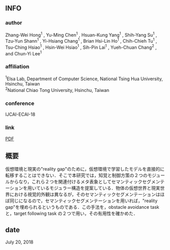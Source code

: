 ## INFO
### author
Zhang-Wei Hong<sup>1</sup>
, Yu-Ming Chen<sup>1</sup>
, Hsuan-Kung Yang<sup>1</sup>
, Shih-Yang Su<sup>1</sup>
, Tzu-Yun Shann<sup>1</sup>
, Yi-Hsiang Chang<sup>1</sup>
, Brian Hsi-Lin Ho<sup>1</sup>
, Chih-Chieh Tu<sup>1</sup>
, Tsu-Ching Hsiao<sup>1</sup>
, Hsin-Wei Hsiao<sup>1</sup>
, Sih-Pin Lai<sup>1</sup>
, Yueh-Chuan Chang<sup>2</sup>
, and Chun-Yi Lee<sup>1</sup>

### affiliation
<sup>1</sup>Elsa Lab, Department of Computer Science, National Tsing Hua University, Hsinchu, Taiwan<br>
<sup>2</sup>National Chiao Tong University, Hsinchu, Taiwan

### conference
IJCAI-ECAI-18

### link
[PDF](https://arxiv.org/abs/1802.00285)


## 概要
仮想環境と現実の"reality gap"のために，仮想環境で学習したモデルを直接的に転移することはできない．そこで本研究では，知覚と制御方策の２つのモジュールからなり，これら２つを関連付けるメタ表象としてセマンティックセグメンテーションを用いているモジュラー構造を提案している．物体の仮想世界と現実世界における視覚的外観は異なるが，そのセマンティックセグメンテーションはほぼ同じになるので，セマンティックセグメンテーションを用いれば，"reality gap"を埋められるというものである．この手法を，obstacle avoidance task と，target following task の２つで用い，その有用性を確かめた．


## date
July 20, 2018